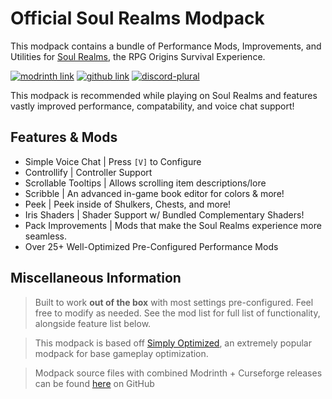 # Official Soul Realms Modpack
This modpack contains a bundle of Performance Mods, Improvements, and Utilities for [Soul Realms](https://discord.soulrealms.net/), the RPG Origins Survival Experience.

[![modrinth link](https://cdn.jsdelivr.net/npm/@intergrav/devins-badges@3/assets/cozy/available/modrinth_vector.svg)](https://modrinth.com/modpack/soul-realms)
[![github link](https://cdn.jsdelivr.net/npm/@intergrav/devins-badges@3/assets/cozy/available/github_vector.svg)](https://github.com/StarnovaStudios/soul-realms-modpack)
[![discord-plural](https://cdn.jsdelivr.net/npm/@intergrav/devins-badges@3/assets/cozy/social/discord-plural_vector.svg)](https://discord.soulrealms.net/)

This modpack is recommended while playing on Soul Realms and features vastly improved performance, compatability, and voice chat support!

## Features & Mods
- Simple Voice Chat | Press `[V]` to Configure
- Controllify | Controller Support
- Scrollable Tooltips | Allows scrolling item descriptions/lore
- Scribble | An advanced in-game book editor for colors & more!
- Peek | Peek inside of Shulkers, Chests, and more!
- Iris Shaders | Shader Support w/ Bundled Complementary Shaders!
- Pack Improvements | Mods that make the Soul Realms experience more seamless.
- Over 25+ Well-Optimized Pre-Configured Performance Mods

## Miscellaneous Information
> Built to work **out of the box** with most settings pre-configured. Feel free to modify as needed. See the mod list for full list of functionality, alongside feature list below.

> This modpack is based off [Simply Optimized](https://modrinth.com/modpack/sop), an extremely popular modpack for base gameplay optimization.

> Modpack source files with combined Modrinth + Curseforge releases can be found [here](https://github.com/StarnovaStudios/soul-realms-modpack) on GitHub
